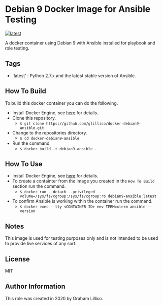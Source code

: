 # Debian 9 Docker Image for Ansible Testing

[![latest](https://github.com/glillico/docker-debian9-ansible/workflows/latest/badge.svg)](https://github.com/glillico/docker-debian9-ansible/actions?query=workflow%3Alatest)

A docker container using Debian 9 with Ansible installed for playbook and role testing.

## Tags

  - 'latest'  : Python 2.7.x and the latest stable version of Ansible.

## How To Build

To build this docker container you can do the following.

  - Install Docker Engine, see [here](https://docs.docker.com/engine/install/) for details.
  - Clone this repository.
    - `$ git clone https://github.com/glillico/docker-debian9-ansible.git`
  - Change to the repositories directory.
    - `$ cd docker-debian9-ansible`
  - Run the command
    - `$ docker build -t debian9-ansible .`

## How To Use

  - Install Docker Engine, see [here](https://docs.docker.com/engine/install/) for details.
  - To create a containter from the image you created in the `How To Build` section run the command.
    - `$ docker run --detach --privileged --volume=/sys/fs/cgroup:/sys/fs/cgroup:ro debian9-ansible:latest`
  - To confirm Ansible is working within the container run the command.
    - `$ docker exec --tty <CONTAINER ID> env TERM=xterm ansible --version`

## Notes

This image is used for testing purposes only and is not intended to be used to provide live services of any sort.

## License

MIT

## Author Information

This role was created in 2020 by Graham Lillico.